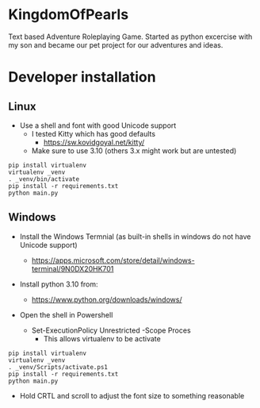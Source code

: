 # KingdomOfPearls
Text based Adventure Roleplaying Game.
Started as python excercise with my son and became our pet project for our adventures and ideas.

# Developer installation

## Linux

- Use a shell and font with good Unicode support
  - I tested Kitty which has good defaults
    - https://sw.kovidgoyal.net/kitty/
  - Make sure to use 3.10 (others 3.x might work but are untested)
```shell
pip install virtualenv
virtualenv _venv
. _venv/bin/activate
pip install -r requirements.txt
python main.py
```

## Windows
- Install the Windows Termnial (as built-in shells in windows do not have Unicode support)
  - https://apps.microsoft.com/store/detail/windows-terminal/9N0DX20HK701

- Install python 3.10 from:
  - https://www.python.org/downloads/windows/

- Open the shell in Powershell
  - Set-ExecutionPolicy Unrestricted -Scope Proces
    - This allows virtualenv to be activate
```shell
pip install virtualenv
virtualenv _venv
. _venv/Scripts/activate.ps1
pip install -r requirements.txt
python main.py
```
  - Hold CRTL and scroll to adjust the font size to something reasonable 
